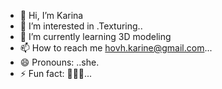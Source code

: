 - 👋 Hi, I’m Karina
- 👀 I’m interested in .Texturing..
- 🌱 I’m currently learning 3D modeling
- 📫 How to reach me hovh.karine@gmail.com...
- 😄 Pronouns: ..she.
- ⚡ Fun fact: 🤷🏼‍♀️...

<!---
Karina-Hovhannisyan/Karina-Hovhannisyan is a ✨ special ✨ repository because its `README.md` (this file) appears on your GitHub profile.
You can click the Preview link to take a look at your changes.
--->
